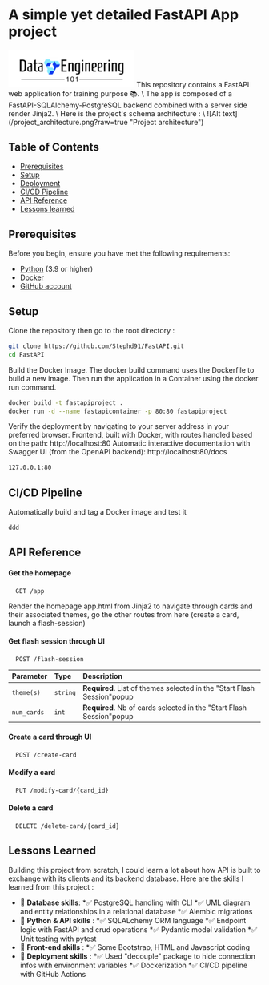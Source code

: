 # A simple yet detailed FastAPI App project

<img src="app/static/images/Logo_Data_Engineering_101.png" width=50% height=50%>
This repository contains a FastAPI web application for training purpose 📚. \
The app is composed of a FastAPI-SQLAlchemy-PostgreSQL backend combined with a server side render Jinja2. \
Here is the project's schema architecture : \
![Alt text](/project_architecture.png?raw=true "Project architecture")
<!-- ![Schema Architecture](project_architecture.png) -->

## Table of Contents

- [Prerequisites](#prerequisites)
- [Setup](#setup)
- [Deployment](#deployment)
- [CI/CD Pipeline](#cicd-pipeline)
- [API Reference](#api-reference)
- [Lessons learned](#lessons-learned)

## Prerequisites

Before you begin, ensure you have met the following requirements:

- [Python](https://www.python.org/downloads/) (3.9 or higher)
- [Docker](https://www.docker.com/products/docker-desktop)
- [GitHub account](https://github.com/)

## Setup
Clone the repository then go to the root directory :

   ```bash
   git clone https://github.com/Stephd91/FastAPI.git
   cd FastAPI
   ```

Build the Docker Image. The docker build command uses the Dockerfile to build a new image.
Then run the application in a Container using the docker run command.

  ```bash
  docker build -t fastapiproject .
  docker run -d --name fastapicontainer -p 80:80 fastapiproject
  ```
Verify the deployment by navigating to your server address in your preferred browser.
Frontend, built with Docker, with routes handled based on the path: http://localhost:80
Automatic interactive documentation with Swagger UI (from the OpenAPI backend): http://localhost:80/docs
  ```bash
  127.0.0.1:80
  ```
## CI/CD Pipeline
Automatically build and tag a Docker image and test it
  ```bash
  ddd
  ```

## API Reference

#### Get the homepage

```http
  GET /app
```
Render the homepage app.html from Jinja2 to navigate through cards and their associated themes, go the other routes from here (create a card, launch a flash-session)

#### Get flash session through UI

```http
  POST /flash-session
```

| Parameter | Type     | Description                       |
| :-------- | :------- | :-------------------------------- |
| `theme(s)`      | `string` | **Required**. List of themes selected in the "Start Flash Session"popup  |
| `num_cards`      | `int` | **Required**. Nb of cards selected in the "Start Flash Session"popup |

#### Create a card through UI
```http
  POST /create-card
```

#### Modify a card
```http
  PUT /modify-card/{card_id}
```

#### Delete a card
```http
  DELETE /delete-card/{card_id}
```


## Lessons Learned

Building this project from scratch, I could learn a lot about how API is built to exchange with its clients and its backend database.
Here are the skills I learned from this project :
* 📌 **Database skills**:
  *✅ PostgreSQL handling with CLI
  *✅ UML diagram and entity relationships in a relational database
  *✅ Alembic migrations
* 📌 **Python & API skills** :
  *✅ SQLALchemy ORM language
  *✅ Endpoint logic with FastAPI and crud operations
  *✅ Pydantic model validation
  *✅ Unit testing with pytest
* 📌 **Front-end skills** :
  *✅ Some Bootstrap, HTML and Javascript coding
* 📌 **Deployment skills** :
  *✅ Used "decouple" package to hide connection infos with environment variables
  *✅ Dockerization
  *✅ CI/CD pipeline with GitHub Actions

